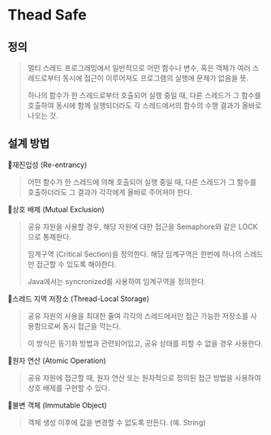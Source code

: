 # Thead Safe

## 정의

> 멀티 스레드 프로그래밍에서 일반적으로 어떤 함수나 변수, 혹은 객체가 여러 스레드로부터 동시에 접근이 이루어져도 프로그램의 실행에 문제가 없음을 뜻.
> 
> 하나의 함수가 한 스레드로부터 호출되어 실행 중일 때, 다른 스레드가 그 함수를 호출하여 동시에 함께 실행되더라도 각 스레드에서의 함수의 수행 결과가 올바로 나오는 것.

## 설계 방법

📌재진입성 (Re-entrancy)

> 어떤 함수가 한 스레드에 의해 호출되어 실행 중일 때, 다른 스레드가 그 함수를 호출하더라도 그 결과가 각각에게 올바로 주어져야 한다.

📌상호 배제 (Mutual Exclusion)

> 공유 자원을 사용할 경우, 해당 자원에 대한 접근을 Semaphore와 같은 LOCK으로 통제한다.
> 
> 임계구역 (Critical Section)을 정의한다. 해당 임계구역은 한번에 하나의 스레드만 접근할 수 있도록 해야한다.
> 
> Java에서는 syncronized를 사용하여 임계구역을 정의한다.

📌스레드 지역 저장소 (Thread-Local Storage)

> 공유 자원의 사용을 최대한 줄여 각각의 스레드에서만 접근 가능한 저장소를 사용함으로써 동시 접근을 막는다.
> 
> 이 방식은 동기화 방법과 관련되어있고, 공유 상태를 피할 수 없을 경우 사용한다.

📌원자 연산 (Atomic Operation)

> 공유 자원에 접근할 때, 원자 연산 또는 원자적으로 정의된 접근 방법을 사용하여 상호 배제를 구현할 수 있다.

📌불변 객체 (Immutable Object)

> 객체 생성 이후에 값을 변경할 수 없도록 만든다. (예. String)
